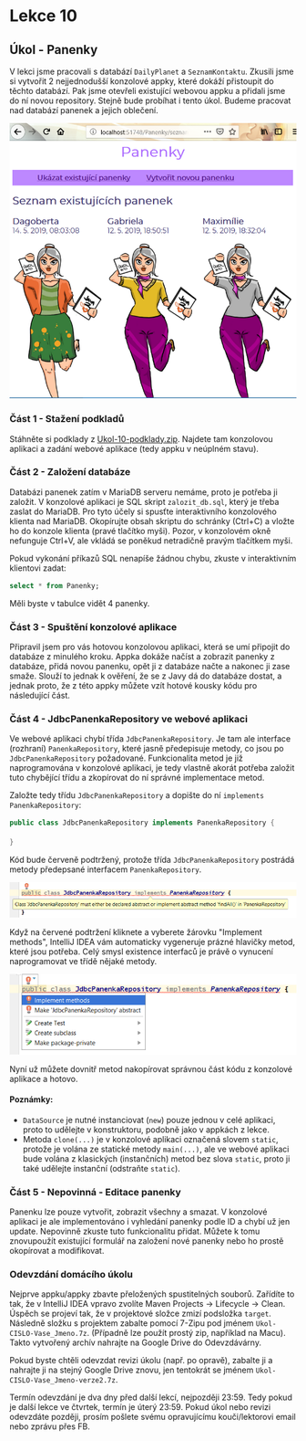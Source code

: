 Lekce 10
========

Úkol - Panenky
--------------

V lekci jsme pracovali s databází `DailyPlanet` a `SeznamKontaktu`.
Zkusili jsme si vytvořit 2 nejjednodušší konzolové appky, které dokáží přistoupit do těchto databází.
Pak jsme otevřeli existující webovou appku a přidali jsme do ní novou repository.
Stejně bude probíhat i tento úkol.
Budeme pracovat nad databází panenek a jejich oblečení.

![Náhled domácího úkolu](img/ukol10-preview.png)


### Část 1 - Stažení podkladů

Stáhněte si podklady z [Ukol-10-podklady.zip](/data/2019-jaro/java2/Ukol-10-podklady.zip).
Najdete tam konzolovou aplikaci a zadání webové aplikace (tedy appku v neúplném stavu).



### Část 2 - Založení databáze

Databázi panenek zatím v MariaDB serveru nemáme, proto je potřeba ji založit.
V konzolové aplikaci je SQL skript `zalozit_db.sql`, který je třeba zaslat do MariaDB.
Pro tyto účely si spusťte interaktivního konzolového klienta nad MariaDB.
Okopírujte obsah skriptu do schránky (Ctrl+C) a vložte ho do konzole klienta (pravé tlačítko myši).
Pozor, v konzolovém okně nefunguje Ctrl+V, ale vkládá se poněkud netradičně pravým tlačítkem myši.

Pokud vykonání příkazů SQL nenapíše žádnou chybu, zkuste v interaktivním klientovi zadat:
~~~sql
select * from Panenky;
~~~
Měli byste v tabulce vidět 4 panenky.


### Část 3 - Spuštění konzolové aplikace

Připravil jsem pro vás hotovou konzolovou aplikaci, která se umí připojit do databáze z minulého kroku.
Appka dokáže načíst a zobrazit panenky z databáze, přidá novou panenku, opět ji z databáze načte a nakonec ji zase smaže.
Slouží to jednak k ověření, že se z Javy dá do databáze dostat, a jednak proto, že z této appky můžete vzít hotové kousky kódu pro následující část.


### Část 4 - JdbcPanenkaRepository ve webové aplikaci

Ve webové aplikaci chybí třída `JdbcPanenkaRepository`. Je tam ale interface (rozhraní) `PanenkaRepository`, které jasně předepisuje metody,
co jsou po `JdbcPanenkaRepository` požadované. Funkcionalita metod je již naprogramována v konzolové aplikaci,
je tedy vlastně akorát potřeba založit tuto chybějící třídu a zkopírovat do ní správné implementace metod.

Založte tedy třídu `JdbcPanenkaRepository` a dopište do ní `implements PanenkaRepository`:
~~~java
public class JdbcPanenkaRepository implements PanenkaRepository {

}
~~~

Kód bude červeně podtržený, protože třída `JdbcPanenkaRepository` postrádá metody předepsané interfacem `PanenkaRepository`.

![Chybějící metody](img/ukol10-missing-methods.png)

Když na červené podtržení kliknete a vyberete žárovku "Implement methods", IntelliJ IDEA vám automaticky vygeneruje prázné
hlavičky metod, které jsou potřeba. Celý smysl existence interfaců je právě o vynucení naprogramovat ve třídě nějaké metody.

![Žárovka Implement methods](img/ukol10-implement-methods.png)


Nyní už můžete dovnitř metod nakopírovat správnou část kódu z konzolové aplikace a hotovo.


#### Poznámky:
- `DataSource` je nutné instanciovat (`new`) pouze jednou v celé aplikaci, proto to udělejte v konstruktoru,
podobně jako v appkách z lekce.
- Metoda `clone(...)` je v konzolové aplikaci označená slovem `static`, protože je volána ze statické metody `main(...)`,
ale ve webové aplikaci bude volána z klasických (instančních) metod bez slova `static`,
proto ji také udělejte instanční (odstraňte `static`).



### Část 5 - Nepovinná - Editace panenky

Panenku lze pouze vytvořit, zobrazit všechny a smazat. V konzolové aplikaci je ale implementováno i vyhledání panenky podle ID
a chybí už jen update. Nepovinně zkuste tuto funkcionalitu přidat. Můžete k tomu znovupoužít existující formulář na založení nové panenky
nebo ho prostě okopírovat a modifikovat.




### Odevzdání domácího úkolu

Nejprve appku/appky zbavte přeložených spustitelných souborů.
Zařídíte to tak, že v IntelliJ IDEA vpravo zvolíte
Maven Projects -> Lifecycle -> Clean.
Úspěch se projeví tak, že v projektové složce zmizí
podsložka `target`.
Následně složku s projektem
zabalte pomocí 7-Zipu pod jménem `Ukol-CISLO-Vase_Jmeno.7z`.
(Případně lze použít prostý zip, například na Macu).
Takto vytvořený archív nahrajte na Google Drive do Odevzdávárny.

Pokud byste chtěli odevzdat revizi úkolu (např. po opravě),
zabalte ji a nahrajte ji na stejný Google Drive znovu,
jen tentokrát se jménem `Ukol-CISLO-Vase_Jmeno-verze2.7z`.

Termín odevzdání je dva dny před další lekcí, nejpozději 23:59.
Tedy pokud je další lekce ve čtvrtek, termín je úterý 23:59.
Pokud úkol nebo revizi odevzdáte později,
prosím pošlete svému opravujícímu kouči/lektorovi email nebo zprávu přes FB.
